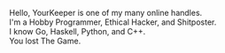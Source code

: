 Hello, YourKeeper is one of my many online handles.<br>
I'm a Hobby Programmer, Ethical Hacker, and Shitposter.<br>
I know Go, Haskell, Python, and C++.<br>
You lost The Game.<br>
